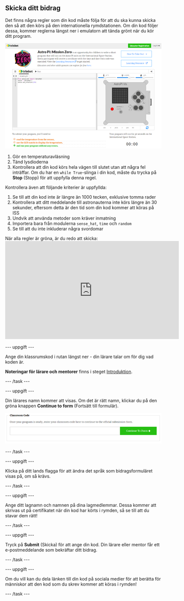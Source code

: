 ## Skicka ditt bidrag

Det finns några regler som din kod måste följa för att du ska kunna skicka den så att den körs på den internationella rymdstationen. Om din kod följer dessa, kommer reglerna längst ner i emulatorn att tända grönt när du kör ditt program.

![Validering](images/validation.png)

1. Gör en temperaturavläsning
2. Tänd lysdioderna
3. Kontrollera att din kod körs hela vägen till slutet utan att några fel inträffar. Om du har en `while True`-slinga i din kod, måste du trycka på **Stop** (Stopp) för att uppfylla denna regel.

Kontrollera även att följande kriterier är uppfyllda:

1. Se till att din kod inte är längre än 1000 tecken, exklusive tomma rader
2. Kontrollera att ditt meddelande till astronauterna inte körs längre än 30 sekunder, eftersom detta är den tid som din kod kommer att köras på ISS
3. Undvik att använda metoder som kräver inmatning
4. Importera bara från modulerna `sense_hat`, `time` och `random`
5. Se till att du inte inkluderar några svordomar

När alla regler är gröna, är du redo att skicka: <iframe width="560" height="315" src="https://www.youtube.com/embed/5sLlhf3FjdU?rel=0" frameborder="0" allowfullscreen mark="crwd-mark"></iframe> 

\--- uppgift \---

Ange din klassrumskod i rutan längst ner - din lärare talar om för dig vad koden är.

**Noteringar för lärare och mentorer** finns i steget [Introduktion](https://projects.raspberrypi.org/en/projects/astro-pi-mission-zero/1).

\--- /task \---

\--- uppgift \---

Din lärares namn kommer att visas. Om det är rätt namn, klickar du på den gröna knappen **Continue to form** (Fortsätt till formulär).

![Fortsätt till formulär](images/continue-to-form.png)

\--- /task \---

\--- uppgift \---

Klicka på ditt lands flagga för att ändra det språk som bidragsformuläret visas på, om så krävs.

\--- /task \---

\--- uppgift \---

Ange ditt lagnamn och namnen på dina lagmedlemmar. Dessa kommer att skrivas ut på certifikatet när din kod har körts i rymden, så se till att du stavar dem rätt!

\--- /task \---

\--- uppgift \---

Tryck på **Submit** (Skicka) för att ange din kod. Din lärare eller mentor får ett e-postmeddelande som bekräftar ditt bidrag.

\--- /task \---

\--- uppgift \---

Om du vill kan du dela länken till din kod på sociala medier för att berätta för människor att den kod som du skrev kommer att köras i rymden!

\--- /task \---